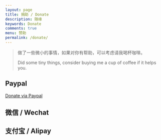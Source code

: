 ```yaml
---
layout: page
title: 捐助 / Donate
description: 随缘
keywords: Donate
comments: true
menu: 赞助
permalink: /donate/
---
```


> 做了一些微小的事情，如果对你有帮助，可以考虑请我喝杯咖啡。
> 
> Did some tiny things, consider buying me a cup of coffee if it helps you.

## Paypal

[Donate via Paypal](https://paypal.me/mzlogin)

## 微信 / Wechat


## 支付宝 / Alipay

[^&lt;img style=&quot;width:256px;border:1px solid lightgrey;&quot; src=&quot;{{ assets_base_url }}/assets/images/receipt-code-alipay.jpeg&quot; alt=&quot;alipay receipt code&quot; /&gt;]: 

